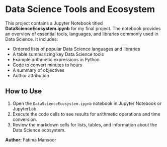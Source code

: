 # Data Science Tools and Ecosystem

This project contains a Jupyter Notebook titled **DataScienceEcosystem.ipynb** for my final project. The notebook provides an overview of essential tools, languages, and libraries commonly used in Data Science. It includes:

- Ordered lists of popular Data Science languages and libraries
- A table summarizing key Data Science tools
- Example arithmetic expressions in Python
- Code to convert minutes to hours
- A summary of objectives
- Author attribution

## How to Use

1. Open the `DataScienceEcosystem.ipynb` notebook in Jupyter Notebook or JupyterLab.
2. Execute the code cells to see results for arithmetic operations and time conversion.
3. Review the markdown cells for lists, tables, and information about the Data Science ecosystem.

**Author:** Fatima Mansoor